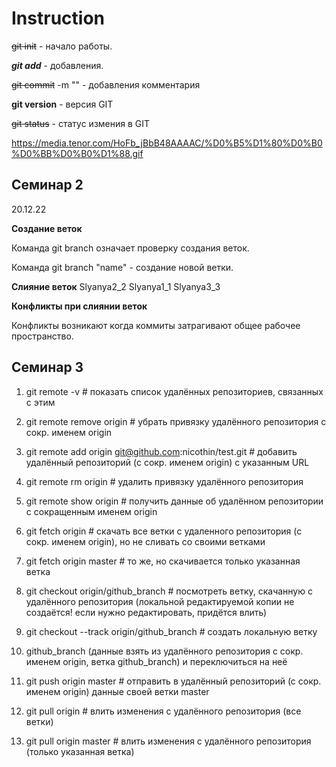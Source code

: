 # Instruction #
~~git init~~ - начало работы.

***git add*** - добавления.

~~git commit~~ -m "" - добавления комментария

**git version** - версия GIT

~~git status~~ - статус измения в GIT

https://media.tenor.com/HoFb_jBbB48AAAAC/%D0%B5%D1%80%D0%B0%D0%BB%D0%B0%D1%88.gif


## Семинар 2 
20.12.22

__Создание веток__

Команда git branch означает проверку создания веток.

Команда git branch "name" - создание новой ветки.


__Слияние веток__
Slyanya2_2
Slyanya1_1
Slyanya3_3

__Конфликты при слиянии веток__

Конфликты возникают когда коммиты затрагивают общее рабочее пространство.


## Семинар 3 

1. git remote -v # показать список удалённых репозиториев, связанных с этим

2. git remote remove origin # убрать привязку удалённого репозитория с сокр. именем origin

3. git remote add origin git@github.com:nicothin/test.git # добавить удалённый репозиторий (с сокр. именем origin) с указанным URL

4. git remote rm origin # удалить привязку удалённого репозитория

5. git remote show origin # получить данные об удалённом репозитории с сокращенным именем origin

6. git fetch origin # скачать все ветки с удаленного репозитория (с сокр. именем origin), но не сливать со своими ветками

7. git fetch origin master # то же, но скачивается только указанная ветка

8. git checkout origin/github_branch # посмотреть ветку, скачанную с удалённого репозитория (локальной редактируемой копии не создаётся! если нужно редактировать, придётся влить)

9. git checkout --track origin/github_branch # создать локальную ветку 

10. github_branch (данные взять из удалённого репозитория с сокр. именем origin, ветка github_branch) и переключиться на неё

11. git push origin master # отправить в удалённый репозиторий (с сокр. именем origin) данные своей ветки master

12. git pull origin # влить изменения с удалённого репозитория (все ветки)

13. git pull origin master # влить изменения с удалённого репозитория (только указанная ветка)